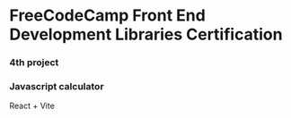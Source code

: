 # FreeCodeCamp Front End Development Libraries Certification
### 4th project
### Javascript calculator

React + Vite
